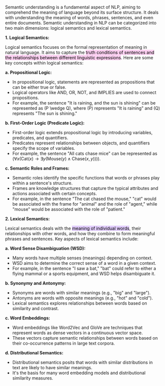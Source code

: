 Semantic understanding is a fundamental aspect of NLP, aiming to comprehend the meaning of language beyond its surface structure. It deals with understanding the meaning of words, phrases, sentences, and even entire documents. Semantic understanding in NLP can be categorized into two main dimensions: logical semantics and lexical semantics.

**1. Logical Semantics:**

Logical semantics focuses on the formal representation of meaning in natural language. It aims to capture the <mark style="background: #FFB8EBA6;">truth conditions of sentences and the relationships between different linguistic expressions</mark>. Here are some key concepts within logical semantics:

**a. Propositional Logic:**
   - In propositional logic, statements are represented as propositions that can be either true or false.
   - Logical operators like AND, OR, NOT, and IMPLIES are used to connect propositions.
   - For example, the sentence "It is raining, and the sun is shining" can be represented as \(P \wedge Q\), where \(P\) represents "It is raining" and \(Q\) represents "The sun is shining."

**b. First-Order Logic (Predicate Logic):**
   - First-order logic extends propositional logic by introducing variables, predicates, and quantifiers.
   - Predicates represent relationships between objects, and quantifiers specify the scope of variables.
   - For example, the sentence "All cats chase mice" can be represented as \($\forall x (\text{Cat}(x) \rightarrow \exists y (\text{Mouse}(y) \wedge \text{Chase}(x, y)))$\).

**c. Semantic Roles and Frames:**
   - Semantic roles identify the specific functions that words or phrases play within a sentence's structure.
   - Frames are knowledge structures that capture the typical attributes and actions associated with certain concepts.
   - For example, in the sentence "The cat chased the mouse," "cat" would be associated with the frame for "animal" and the role of "agent," while "mouse" would be associated with the role of "patient."

**2. Lexical Semantics:**

Lexical semantics deals with the <mark style="background: #D2B3FFA6;">meaning of individual words</mark>, their relationships with other words, and how they combine to form meaningful phrases and sentences. Key aspects of lexical semantics include:

**a. Word Sense Disambiguation (WSD):**
   - Many words have multiple senses (meanings) depending on context.
   - WSD aims to determine the correct sense of a word in a given context.
   - For example, in the sentence "I saw a bat," "bat" could refer to either a flying mammal or a sports equipment, and WSD helps disambiguate it.

**b. Synonymy and Antonymy:**
   - Synonyms are words with similar meanings (e.g., "big" and "large").
   - Antonyms are words with opposite meanings (e.g., "hot" and "cold").
   - Lexical semantics explores relationships between words based on similarity and contrast.

**c. Word Embeddings:**
   - Word embeddings like Word2Vec and GloVe are techniques that represent words as dense vectors in a continuous vector space.
   - These vectors capture semantic relationships between words based on their co-occurrence patterns in large text corpora.

**d. Distributional Semantics:**
   - Distributional semantics posits that words with similar distributions in text are likely to have similar meanings.
   - It's the basis for many word embedding models and distributional similarity measures.